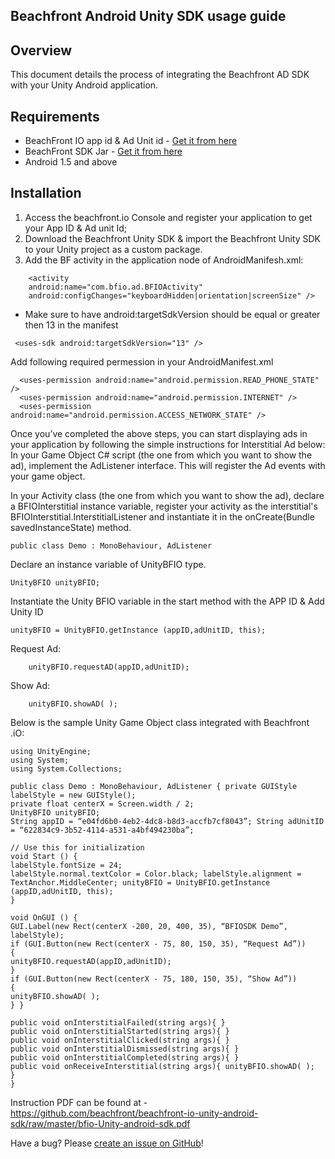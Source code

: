 ## Beachfront Android Unity SDK usage guide

## Overview
This document details the process of integrating the Beachfront AD SDK with your Unity Android application. 

## Requirements

* BeachFront IO app id & Ad Unit id - [Get it from here](http://beachfront.io/join)
* BeachFront SDK Jar - [Get it from here](https://github.com/beachfront/beachfront-io-unity-android-sdk/tree/master/SDK)
* Android 1.5 and above

## Installation
1. Access the beachfront.io Console and register your application to get your App ID & Ad unit Id;
2. Download the Beachfront Unity SDK & import the Beachfront Unity SDK to your Unity project as a custom package.
3. Add the BF activity in the application node of AndroidManifesh.xml:

```
	<activity
	android:name="com.bfio.ad.BFIOActivity"
	android:configChanges="keyboardHidden|orientation|screenSize" />
```

* Make sure to have android:targetSdkVersion should be equal or greater then 13 in the manifest

```
 <uses-sdk android:targetSdkVersion="13" />
```

   Add following required permession in your AndroidManifest.xml

```
  <uses-permission android:name="android.permission.READ_PHONE_STATE" />
  <uses-permission android:name="android.permission.INTERNET" />
  <uses-permission android:name="android.permission.ACCESS_NETWORK_STATE" />  
```

Once you’ve completed the above steps, you can start displaying ads in your application by following the simple instructions for Interstitial Ad below: In your Game Object C# script (the one from which you want to show the ad), implement the AdListener interface. This will register the Ad events with your game object.

In your Activity class (the one from which you want to show the ad), declare a BFIOInterstitial instance variable, register your activity as the interstitial's BFIOInterstitial.InterstitialListener and instantiate it in the onCreate(Bundle savedInstanceState) method.

```
public class Demo : MonoBehaviour, AdListener

```
Declare an instance variable of UnityBFIO type.

```
UnityBFIO unityBFIO;

```
Instantiate the Unity BFIO variable in the start method with the APP ID & Add Unity ID

```
unityBFIO = UnityBFIO.getInstance (appID,adUnitID, this);
```

Request Ad:
```
	unityBFIO.requestAD(appID,adUnitID);
```

Show Ad:
```
	unityBFIO.showAD( );
```

Below is the sample Unity Game Object class integrated with Beachfront .iO:

```
using UnityEngine;
using System;
using System.Collections;

public class Demo : MonoBehaviour, AdListener { private GUIStyle labelStyle = new GUIStyle();
private float centerX = Screen.width / 2;
UnityBFIO unityBFIO;
String appID = “e04fd6b0-4eb2-4dc8-b8d3-accfb7cf8043”; String adUnitID = “622834c9-3b52-4114-a531-a4bf494230ba”;

// Use this for initialization
void Start () {
labelStyle.fontSize = 24;
labelStyle.normal.textColor = Color.black; labelStyle.alignment = TextAnchor.MiddleCenter; unityBFIO = UnityBFIO.getInstance (appID,adUnitID, this);
}

void OnGUI () {
GUI.Label(new Rect(centerX -200, 20, 400, 35), “BFIOSDK Demo”, labelStyle);
if (GUI.Button(new Rect(centerX - 75, 80, 150, 35), “Request Ad”))
{
unityBFIO.requestAD(appID,adUnitID);
}
if (GUI.Button(new Rect(centerX - 75, 180, 150, 35), “Show Ad”))
{
unityBFIO.showAD( );
} }

public void onInterstitialFailed(string args){ }
public void onInterstitialStarted(string args){ }
public void onInterstitialClicked(string args){ }
public void onInterstitialDismissed(string args){ }
public void onInterstitialCompleted(string args){ }
public void onReceiveInterstitial(string args){ unityBFIO.showAD( );
}
}

```

Instruction PDF can be found at - https://github.com/beachfront/beachfront-io-unity-android-sdk/raw/master/bfio-Unity-android-sdk.pdf

Have a bug? Please [create an issue on GitHub](https://github.com/beachfront/beachfront-io-unity-android-sdk/issues)!

